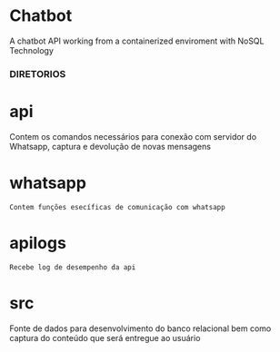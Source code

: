 # Chatbot
A chatbot API working from a containerized enviroment with NoSQL Technology

### DIRETORIOS ####
# api
Contem os comandos necessários para conexão com servidor do Whatsapp, captura e devolução de novas mensagens
#   whatsapp
    Contem funções esecíficas de comunicação com whatsapp

#   apilogs
    Recebe log de desempenho da api

# src
Fonte de dados para desenvolvimento do banco relacional bem como captura do conteúdo que será entregue ao usuário
